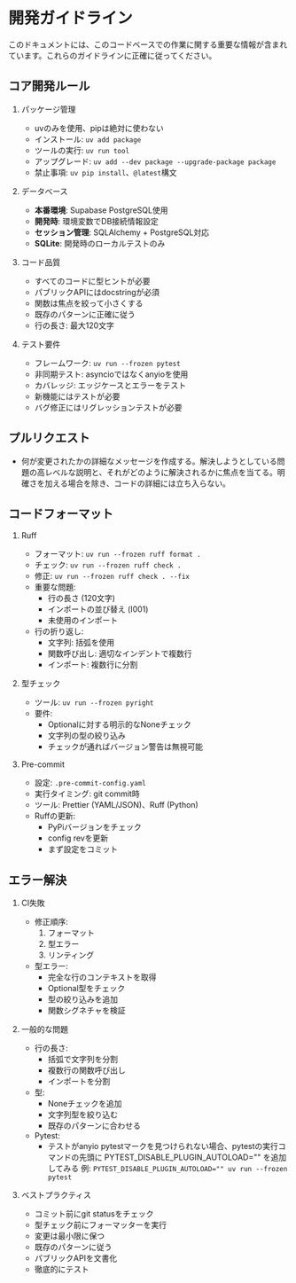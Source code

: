 # 開発ガイドライン

このドキュメントには、このコードベースでの作業に関する重要な情報が含まれています。これらのガイドラインに正確に従ってください。

## コア開発ルール

1. パッケージ管理
   - uvのみを使用、pipは絶対に使わない
   - インストール: `uv add package`
   - ツールの実行: `uv run tool`
   - アップグレード: `uv add --dev package --upgrade-package package`
   - 禁止事項: `uv pip install`、`@latest`構文

2. データベース
   - **本番環境**: Supabase PostgreSQL使用
   - **開発時**: 環境変数でDB接続情報設定
   - **セッション管理**: SQLAlchemy + PostgreSQL対応
   - **SQLite**: 開発時のローカルテストのみ

3. コード品質
   - すべてのコードに型ヒントが必要
   - パブリックAPIにはdocstringが必須
   - 関数は焦点を絞って小さくする
   - 既存のパターンに正確に従う
   - 行の長さ: 最大120文字

4. テスト要件
   - フレームワーク: `uv run --frozen pytest`
   - 非同期テスト: asyncioではなくanyioを使用
   - カバレッジ: エッジケースとエラーをテスト
   - 新機能にはテストが必要
   - バグ修正にはリグレッションテストが必要

## プルリクエスト

- 何が変更されたかの詳細なメッセージを作成する。解決しようとしている問題の高レベルな説明と、それがどのように解決されるかに焦点を当てる。明確さを加える場合を除き、コードの詳細には立ち入らない。

## コードフォーマット

1. Ruff
   - フォーマット: `uv run --frozen ruff format .`
   - チェック: `uv run --frozen ruff check .`
   - 修正: `uv run --frozen ruff check . --fix`
   - 重要な問題:
     - 行の長さ (120文字)
     - インポートの並び替え (I001)
     - 未使用のインポート
   - 行の折り返し:
     - 文字列: 括弧を使用
     - 関数呼び出し: 適切なインデントで複数行
     - インポート: 複数行に分割

2. 型チェック
   - ツール: `uv run --frozen pyright`
   - 要件:
     - Optionalに対する明示的なNoneチェック
     - 文字列の型の絞り込み
     - チェックが通ればバージョン警告は無視可能

3. Pre-commit
   - 設定: `.pre-commit-config.yaml`
   - 実行タイミング: git commit時
   - ツール: Prettier (YAML/JSON)、Ruff (Python)
   - Ruffの更新:
     - PyPiバージョンをチェック
     - config revを更新
     - まず設定をコミット

## エラー解決

1. CI失敗
   - 修正順序:
     1. フォーマット
     2. 型エラー
     3. リンティング
   - 型エラー:
     - 完全な行のコンテキストを取得
     - Optional型をチェック
     - 型の絞り込みを追加
     - 関数シグネチャを検証

2. 一般的な問題
   - 行の長さ:
     - 括弧で文字列を分割
     - 複数行の関数呼び出し
     - インポートを分割
   - 型:
     - Noneチェックを追加
     - 文字列型を絞り込む
     - 既存のパターンに合わせる
   - Pytest:
     - テストがanyio pytestマークを見つけられない場合、pytestの実行コマンドの先頭に PYTEST_DISABLE_PLUGIN_AUTOLOAD="" を追加してみる
       例: `PYTEST_DISABLE_PLUGIN_AUTOLOAD="" uv run --frozen pytest`

3. ベストプラクティス
   - コミット前にgit statusをチェック
   - 型チェック前にフォーマッターを実行
   - 変更は最小限に保つ
   - 既存のパターンに従う
   - パブリックAPIを文書化
   - 徹底的にテスト
